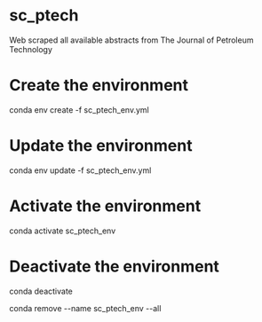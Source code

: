 # sc_ptech
Web scraped all available abstracts from The Journal of Petroleum Technology 

# Create the environment
conda env create -f sc_ptech_env.yml

# Update the environment
conda env update -f sc_ptech_env.yml

# Activate the environment
conda activate sc_ptech_env
# Deactivate the environment
conda deactivate

conda remove --name sc_ptech_env --all